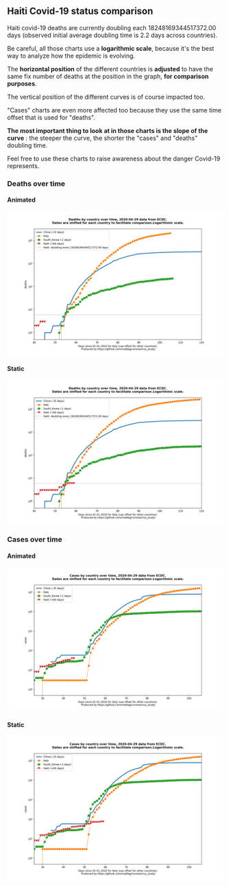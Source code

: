 ## Haiti Covid-19 status comparison 

Haiti covid-19 deaths are currently doubling each 18248169344517372.00 days (observed initial average doubling time is 2.2 days across countries).



Be careful, all those charts use a **logarithmic scale**, because it's the best way to analyze how the epidemic is evolving.
 
The **horizontal position** of the different countries is **adjusted** to have the same fix number of deaths at the position in the graph, **for comparison purposes**.

The vertical position of the different curves is of course impacted too.

"Cases" charts are even more affected too because they use the same time offset that is used for "deaths".

**The most important thing to look at in those charts is the slope of the curve** : the steeper the curve, the shorter the "cases" and "deaths" doubling time.

Feel free to use these charts to raise awareness about the danger Covid-19 represents. 


 
### Deaths over time
 
#### Animated
![Haiti covid-19 deaths animated chart](https://raw.githubusercontent.com/madlag/coronavirus_study/master/notebooks/graphs/2020-04-29/countries/Haiti/2020-04-29_Haiti_deaths.gif "Haiti covid-19 deaths animated chart")   
 
#### Static
![Haiti covid-19 deaths static chart](https://raw.githubusercontent.com/madlag/coronavirus_study/master/notebooks/graphs/2020-04-29/countries/Haiti/2020-04-29_Haiti_deaths.png "Haiti covid-19 deaths static chart")   

 
### Cases over time
 
#### Animated
![Haiti covid-19 cases animated chart](https://raw.githubusercontent.com/madlag/coronavirus_study/master/notebooks/graphs/2020-04-29/countries/Haiti/2020-04-29_Haiti_cases.gif "Haiti covid-19 cases animated chart")   
 
#### Static
![Haiti covid-19 cases static chart](https://raw.githubusercontent.com/madlag/coronavirus_study/master/notebooks/graphs/2020-04-29/countries/Haiti/2020-04-29_Haiti_cases.png "Haiti covid-19 cases static chart")   

